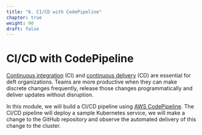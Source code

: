 ```yaml
---
title: "6. CI/CD with CodePipeline"
chapter: true
weight: 90
draft: false
---
```


# CI/CD with CodePipeline

[Continuous integration](https://aws.amazon.com/devops/continuous-integration/) (CI) and [continuous delivery](https://aws.amazon.com/devops/continuous-delivery/) (CD)
are essential for deft organizations. Teams are more productive when they can make discrete changes frequently, release those changes programmatically and deliver updates
without disruption.

In this module, we will build a CI/CD pipeline using [AWS CodePipeline](https://aws.amazon.com/codepipeline/). The CI/CD pipeline will deploy a sample Kubernetes service,
we will make a change to the GitHub repository and observe the automated delivery of this change to the cluster.
